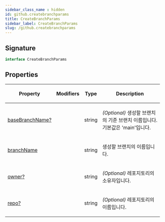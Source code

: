 ```yaml
---
sidebar_class_name : hidden
id: github.createbranchparams
title: CreateBranchParams
sidebar_label: CreateBranchParams
slug: /github.createbranchparams
---
```






## Signature

```typescript
interface CreateBranchParams 
```

## Properties

<table><thead><tr><th>

Property


</th><th>

Modifiers


</th><th>

Type


</th><th>

Description


</th></tr></thead>
<tbody><tr><td>

[baseBranchName?](./github.createbranchparams.basebranchname)


</td><td>


</td><td>

string


</td><td>

_(Optional)_ 생성할 브랜치의 기준 브랜치 이름입니다. 기본값은 'main'입니다.


</td></tr>
<tr><td>

[branchName](./github.createbranchparams.branchname)


</td><td>


</td><td>

string


</td><td>

생성할 브랜치의 이름입니다.


</td></tr>
<tr><td>

[owner?](./github.createbranchparams.owner)


</td><td>


</td><td>

string


</td><td>

_(Optional)_ 레포지토리의 소유자입니다.


</td></tr>
<tr><td>

[repo?](./github.createbranchparams.repo)


</td><td>


</td><td>

string


</td><td>

_(Optional)_ 레포지토리의 이름입니다.


</td></tr>
</tbody></table>
